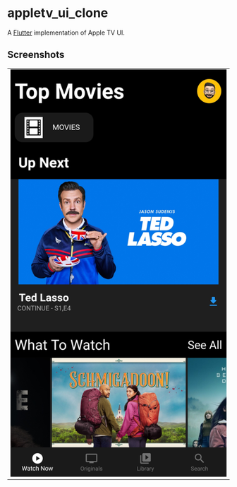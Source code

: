 # appletv_ui_clone
A [Flutter](https://flutter.dev/) implementation of Apple TV UI.
## Screenshots
<table>
  <tr>
    <td>
      <img src="https://github.com/dwnlglendale/AppleTV-UI-Clone/blob/master/appletv_ui_clone/assets/screenshots/Apple%20TV%20Clone.jpg" />
    </td>
  </tr>
</table>

